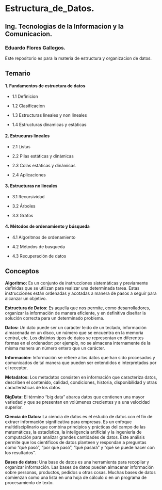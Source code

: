 # Estructura_de_Datos.

## Ing. Tecnologias de la Informacion y la Comunicacion.

### Eduardo Flores Gallegos.

Este repositorio es para la materia de estructura y organizacion de datos.


## Temario 

 #### 1. Fundamentos de estructura de datos       
        
- 1.1 Definicion    
        
- 1.2 Clasificacion  
        
- 1.3 Estructuras lineales y non lineales  
        
- 1.4 Estructuras dinamicas y estáticas  

 #### 2. Estrucuras lineales    
- 2.1 Listas  

- 2.2 Pilas estáticas y dinámicas  

- 2.3 Colas estáticas y dinámicas  

- 2.4 Aplicaciones  

 #### 3. Estructuras no lineales      
- 3.1 Recursividad  

- 3.2 Árboles  

- 3.3 Gráfos  

 #### 4. Métodos de ordenamiento y búsqueda       
 - 4.1 Algoritmos de ordenamiento  

- 4.2 Métodos de busqueda  
           
- 4.3 Recuperación de datos  

## Conceptos

**Algoritmo:**
Es un conjunto de instrucciones sistemáticas y previamente definidas que se utilizan para realizar una determinada tarea. Estas instrucciones están ordenadas y acotadas a manera de pasos a seguir para alcanzar un objetivo.

**Estructura de Datos:**
 Es aquella que nos permite, como desarrolladores, organizar la información de manera eficiente, y en definitiva diseñar la solución correcta para un determinado problema.

 **Datos:**
 Un dato puede ser un carácter leıdo de un teclado, información almacenada en un disco, un número que se encuentra en la memoria central, etc. Los distintos tipos de datos se representan en diferentes formas en el ordenador: por ejemplo, no se almacena internamente de la misma manera un número entero que un carácter.

 **Información:**
 Información se refiere a los datos que han sido procesados y comunicados de tal manera que pueden ser entendidos e interpretados por el receptor.

 **Metadatos:**
 Los metadatos consisten en información que caracteriza datos, describen el contenido, calidad, condiciones, historia, disponibilidad y otras características de los datos.

 **BigData:**
 El término “big data” abarca datos que contienen una mayor variedad y que se presentan en volúmenes crecientes y a una velocidad superior.
 
 **Ciencia de Datos:**
 La ciencia de datos es el estudio de datos con el fin de extraer información significativa para empresas. Es un enfoque multidisciplinario que combina principios y prácticas del campo de las matemáticas, la estadística, la inteligencia artificial y la ingeniería de computación para analizar grandes cantidades de datos. Este análisis permite que los científicos de datos planteen y respondan a preguntas como “qué pasó”, “por qué pasó”, “qué pasará” y “qué se puede hacer con los resultados”.

 **Bases de datos:**
 Una base de datos es una herramienta para recopilar y organizar información. Las bases de datos pueden almacenar información sobre personas, productos, pedidos u otras cosas. Muchas bases de datos comienzan como una lista en una hoja de cálculo o en un programa de procesamiento de texto.